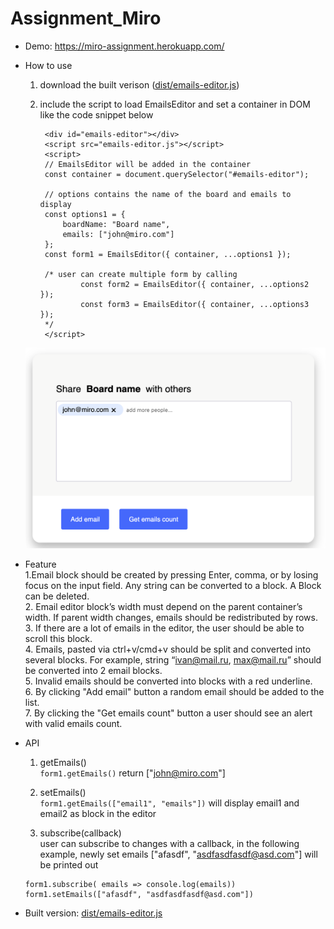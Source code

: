 # Assignment_Miro

- Demo: https://miro-assignment.herokuapp.com/

- How to use
	1. download the built verison ([dist/emails-editor.js](https://github.com/ethan-cao/Assignment_Miro/blob/master/dist/emails-editor.js "emails-editor.js"))
	2. include the script to load EmailsEditor and set a container in DOM like the code snippet below
			
			<div id="emails-editor"></div>
			<script src="emails-editor.js"></script>
			<script>
			// EmailsEditor will be added in the container
    		const container = document.querySelector("#emails-editor");
			
			// options contains the name of the board and emails to display
			const options1 = {
				boardName: "Board name",
				emails: ["john@miro.com"]
			};
			const form1 = EmailsEditor({ container, ...options1 });
			
			/* user can create multiple form by calling
					const form2 = EmailsEditor({ container, ...options2 });
					const form3 = EmailsEditor({ container, ...options3 });
			*/
			</script>
	![enter image description here](https://raw.githubusercontent.com/ethan-cao/Assignment_Miro/master/public/example.png)

- Feature    
	1.Email block should be created by pressing Enter, comma, or by losing focus on the input field. Any string can be converted to a block. A Block can be deleted.    
	2. Email editor block’s width must depend on the parent container’s width. If parent width changes, emails should be redistributed by rows.    
	3. If there are a lot of emails in the editor, the user should be able to scroll this block.    
	4. Emails, pasted via ctrl+v/cmd+v should be split and converted into several blocks. For example, string “ivan@mail.ru, max@mail.ru” should be converted into 2 email blocks.    
	5. Invalid emails should be converted into blocks with a red underline.    
	6. By clicking "Add email" button a random email should be added to the list.    
	7. By clicking the "Get emails count" button a user should see an alert with valid emails count.    

- API	
	1. getEmails()     
		`form1.getEmails()` return ["john@miro.com"]
		
	2. setEmails()    
		`form1.getEmails(["email1", "emails"])` will display email1 and email2 as block in the editor
		
	3.	subscribe(callback)     
	user can subscribe to changes with a callback, in the following example, newly set emails ["afasdf", "asdfasdfasdf@asd.com"] will be printed out
	
	  form1.subscribe( emails => console.log(emails))
	  form1.setEmails(["afasdf", "asdfasdfasdf@asd.com"])
	
	
-   Built version:  [dist/emails-editor.js](https://github.com/ethan-cao/Assignment_Miro/blob/master/dist/emails-editor.js "emails-editor.js")
